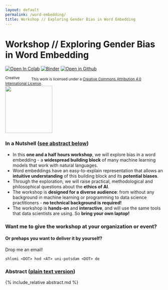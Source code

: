 ```yaml
---
layout: default
permalink: /word-embedding/
title: Workshop // Exploring Gender Bias in Word Embedding
---
```


# Workshop // Exploring Gender Bias in Word Embedding

[![Open In Colab](https://colab.research.google.com/assets/colab-badge.svg)](https://colab.research.google.com/github/ResponsiblyAI/word-embedding/blob/master/tutorial-bias-word-embedding.ipynb) [![Binder](https://mybinder.org/badge_logo.svg)](https://mybinder.org/v2/gh/ResponsiblyAI/word-embedding/master?filepath=tutorial-bias-word-embedding.ipynb) [![Open in Github](https://img.shields.io/badge/Open%20in-GitHub-lightgrey)](https://github.com/ResponsiblyAI/word-embedding)

<small>
<a rel="license" href="http://creativecommons.org/licenses/by/4.0/"><img alt="Creative Commons License" width="80" height="15" src="https://i.creativecommons.org/l/by/4.0/80x15.png" /></a> This work is licensed under a <a rel="license" href="http://creativecommons.org/licenses/by/4.0/">Creative Commons Attribution 4.0 International License</a>.
</small>

<img style="display: block" height="150px" src="https://upload.wikimedia.org/wikipedia/commons/5/52/Global_Open_Educational_Resources_Logo_-_White_background_variation.svg" />

### In a Nutshell ([see abstract below](#abstract-plain-text-version))

- In this **one and a half hours workshop**, we will explore bias
  in a word embedding - a **widespread building block** of many machine learning models
  that work with natural languages.
- Word embeddings have an easy-to-explain representation
  that allows an **intuitive understanding** of this building block
  and its **potential biases**.
- Through the exploration, we will raise practical, methodological
  and philosophical questions about the **ethics of AI**.
- The workshop is **designed for a diverse audience**:
  from without any background in machine learning or programming
  to data science practitioners - **no technical background is required!**
-  The workshop is **hands-on** and **interactive**,
   and will use the same tools that data scientists are using.
   So **bring your own laptop!**

### Want me to give the workshop at your organization or event?
#### Or prehaps you want to deliver it by yourself?

Drop me an email!

`shlomi <DOT> hod <AT> uni-potsdam <DOT> de`

### Abstract (<a href="abstract.md">plain text version</a>)

{% include_relative abstract.md %}
